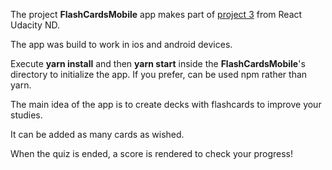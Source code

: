 The project __FlashCardsMobile__ app makes part of [project 3](https://review.udacity.com/#!/rubrics/1215/view) from React Udacity ND.

The app was build to work in ios and android devices.

Execute __yarn install__ and then __yarn start__ inside the __FlashCardsMobile__'s directory to initialize the app. If you prefer, can be used npm rather than yarn.

The main idea of the app is to create decks with flashcards to improve your studies.

It can be added as many cards as wished.

When the quiz is ended, a score is rendered to check your progress!
